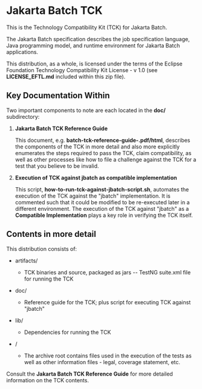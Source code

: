 # Jakarta Batch TCK 

This is the Technology Compatibility Kit (TCK) for Jakarta Batch.  

The Jakarta Batch specification describes the job specification language,
Java programming model, and runtime environment for Jakarta Batch applications.

This distribution, as a whole, is licensed under the terms of the Eclipse Foundation Technology Compatibility Kit License - v 1.0 (see **LICENSE_EFTL.md** included within this zip file).

## Key Documentation Within

Two important components to note are each located in the **doc/** subdirectory: 

1. **Jakarta Batch TCK Reference Guide**

    This document, e.g. **batch-tck-reference-guide-<version>.pdf/html**, describes the components of the TCK in more detail and also more explicitly enumerates the steps required to pass the TCK, claim compatibility, as well as other processes like how to file a challenge against the TCK for a test that you believe to be invalid.

2.  **Execution of TCK against jbatch as compatible implementation**

    This script, **how-to-run-tck-against-jbatch-script.sh**, automates the execution of the TCK against the "jbatch" implementation.  It is commented such that it could be modified to be re-executed later in a different environment.  The execution of the TCK against "jbatch" as a **Compatible Implementation** plays a key role in verifying the TCK itself.

## Contents in more detail

This distribution consists of:

* artifacts/

  * TCK binaries and source, packaged as jars
   -- TestNG suite.xml file for running the TCK

* doc/

  * Reference guide for the TCK; plus script for executing TCK against "jbatch" 

* lib/

  * Dependencies for running the TCK

* /  

  * The archive root contains files used in the execution of the tests as well as other information files - legal, coverage statement, etc.

Consult the **Jakarta Batch TCK Reference Guide** for more detailed information on the TCK contents.
